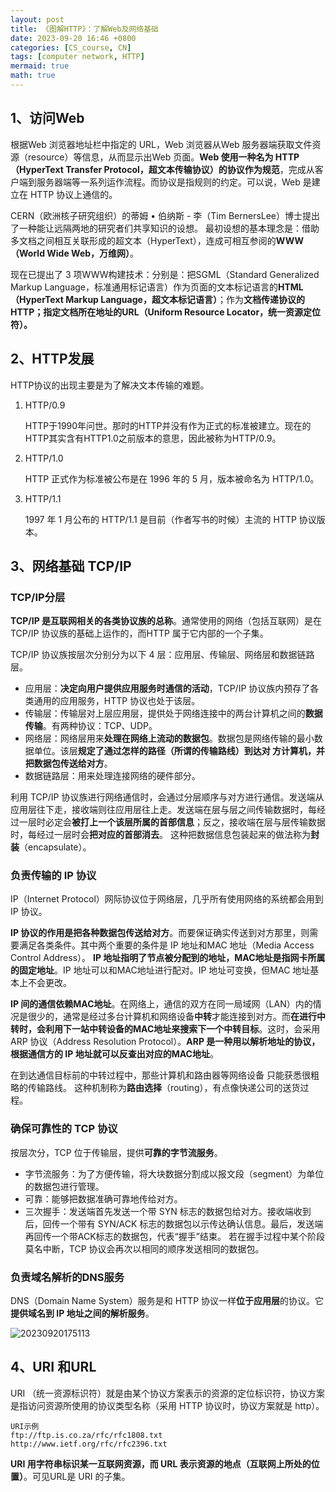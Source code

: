 ```yaml
---
layout: post
title: 《图解HTTP》：了解Web及网络基础
date: 2023-09-20 16:46 +0800
categories: [CS_course, CN]
tags: [computer network, HTTP]
mermaid: true
math: true
---
```


## 1、访问Web

根据Web 浏览器地址栏中指定的 URL，Web 浏览器从Web 服务器端获取文件资源（resource）等信息，从而显示出Web 页面。**Web 使用一种名为 HTTP（HyperText Transfer Protocol，超文本传输协议）的协议作为规范**，完成从客户端到服务器端等一系列运作流程。而协议是指规则的约定。可以说，Web 是建立在 HTTP 协议上通信的。

CERN（欧洲核子研究组织）的蒂姆 • 伯纳斯 - 李（Tim BernersLee）博士提出了一种能让远隔两地的研究者们共享知识的设想。 最初设想的基本理念是：借助多文档之间相互关联形成的超文本（HyperText），连成可相互参阅的**WWW（World Wide Web，万维网）**。

现在已提出了 3 项WWW构建技术：分别是：把SGML（Standard Generalized Markup Language，标准通用标记语言）作为页面的文本标记语言的**HTML（HyperText Markup Language，超文本标记语言）**；作为**文档传递协议的HTTP；指定文档所在地址的URL（Uniform Resource Locator，统一资源定位符）。**

## 2、HTTP发展

HTTP协议的出现主要是为了解决文本传输的难题。

1. HTTP/0.9
   
   HTTP于1990年问世。那时的HTTP并没有作为正式的标准被建立。现在的HTTP其实含有HTTP1.0之前版本的意思，因此被称为HTTP/0.9。

2. HTTP/1.0
   
   HTTP 正式作为标准被公布是在 1996 年的 5 月，版本被命名为 HTTP/1.0。

3. HTTP/1.1
   
   1997 年 1 月公布的 HTTP/1.1 是目前（作者写书的时候）主流的 HTTP 协议版本。

## 3、网络基础 TCP/IP

### TCP/IP分层

**TCP/IP 是互联网相关的各类协议族的总称**。通常使用的网络（包括互联网）是在 TCP/IP 协议族的基础上运作的，而HTTP 属于它内部的一个子集。

TCP/IP 协议族按层次分别分为以下 4 层：应用层、传输层、网络层和数据链路层。

- 应用层：**决定向用户提供应用服务时通信的活动**，TCP/IP 协议族内预存了各类通用的应用服务，HTTP 协议也处于该层。
- 传输层：传输层对上层应用层，提供处于网络连接中的两台计算机之间的**数据传输**。有两种协议：TCP、UDP。
- 网络层：网络层用来**处理在网络上流动的数据包**。数据包是网络传输的最小数据单位。该层**规定了通过怎样的路径（所谓的传输路线）到达对 方计算机，并把数据包传送给对方**。
- 数据链路层：用来处理连接网络的硬件部分。

利用 TCP/IP 协议族进行网络通信时，会通过分层顺序与对方进行通信。发送端从应用层往下走，接收端则往应用层往上走。发送端在层与层之间传输数据时，每经过一层时必定会**被打上一个该层所属的首部信息**；反之，接收端在层与层传输数据时，每经过一层时会**把对应的首部消去**。
这种把数据信息包装起来的做法称为**封装**（encapsulate）。

### 负责传输的 IP 协议

IP（Internet Protocol）网际协议位于网络层，几乎所有使用网络的系统都会用到 IP 协议。

**IP 协议的作用是把各种数据包传送给对方**。而要保证确实传送到对方那里，则需要满足各类条件。其中两个重要的条件是 IP 地址和MAC 地址（Media Access Control Address）。 **IP 地址指明了节点被分配到的地址，MAC地址是指网卡所属的固定地址**。IP 地址可以和MAC地址进行配对。IP 地址可变换，但MAC 地址基本上不会更改。

**IP 间的通信依赖MAC地址**。在网络上，通信的双方在同一局域网（LAN）内的情况是很少的，通常是经过多台计算机和网络设备**中转**才能连接到对方。而**在进行中转时，会利用下一站中转设备的MAC地址来搜索下一个中转目标**。这时，会采用 ARP 协议（Address Resolution Protocol）。**ARP 是一种用以解析地址的协议，根据通信方的 IP 地址就可以反查出对应的MAC地址**。

在到达通信目标前的中转过程中，那些计算机和路由器等网络设备 只能获悉很粗略的传输路线。 这种机制称为**路由选择**（routing），有点像快递公司的送货过程。

### 确保可靠性的 TCP 协议 

按层次分，TCP 位于传输层，提供**可靠的字节流服务**。

- 字节流服务：为了方便传输，将大块数据分割成以报文段（segment）为单位的数据包进行管理。
- 可靠：能够把数据准确可靠地传给对方。
- 三次握手：发送端首先发送一个带 SYN 标志的数据包给对方。接收端收到后，回传一个带有 SYN/ACK 标志的数据包以示传达确认信息。最后，发送端再回传一个带ACK标志的数据包，代表“握手”结束。 若在握手过程中某个阶段莫名中断，TCP 协议会再次以相同的顺序发送相同的数据包。
  
### 负责域名解析的DNS服务

DNS（Domain Name System）服务是和 HTTP 协议一样**位于应用层**的协议。它**提供域名到 IP 地址之间的解析服务**。

![20230920175113](https://cdn.jsdelivr.net/gh/jamie109/my-img/for-VSCode/20230920175113.png)

## 4、URI 和URL

URI （统一资源标识符）就是由某个协议方案表示的资源的定位标识符，协议方案是指访问资源所使用的协议类型名称（采用 HTTP 协议时，协议方案就是 http）。

```
URI示例
ftp://ftp.is.co.za/rfc/rfc1808.txt 
http://www.ietf.org/rfc/rfc2396.txt
```

**URI 用字符串标识某一互联网资源，而 URL 表示资源的地点（互联网上所处的位置）**。可见URL是 URI 的子集。